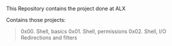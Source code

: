 This Repository contains the project done at ALX


Contains those projects:

> 0x00. Shell, basics
> 0x01. Shell, permissions
> 0x02. Shell, I/O Redirections and filters
